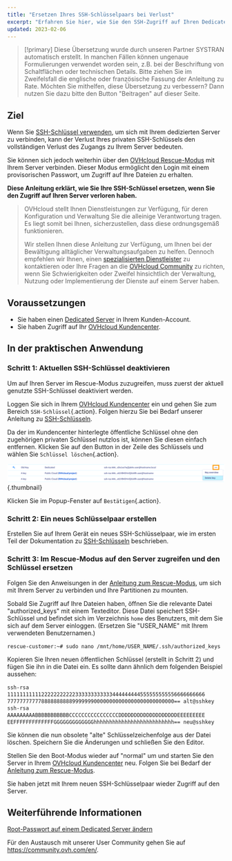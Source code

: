 ```yaml
---
title: "Ersetzen Ihres SSH-Schlüsselpaars bei Verlust"
excerpt: "Erfahren Sie hier, wie Sie den SSH-Zugriff auf Ihren Dedicated Server wiederherstellen"
updated: 2023-02-06
---
```


> [!primary]
> Diese Übersetzung wurde durch unseren Partner SYSTRAN automatisch erstellt. In manchen Fällen können ungenaue Formulierungen verwendet worden sein, z.B. bei der Beschriftung von Schaltflächen oder technischen Details. Bitte ziehen Sie im Zweifelsfall die englische oder französische Fassung der Anleitung zu Rate. Möchten Sie mithelfen, diese Übersetzung zu verbessern? Dann nutzen Sie dazu bitte den Button "Beitragen" auf dieser Seite.
>


## Ziel

Wenn Sie [SSH-Schlüssel verwenden](/pages/bare_metal_cloud/dedicated_servers/creating-ssh-keys-dedicated), um sich mit Ihrem dedizierten Server zu verbinden, kann der Verlust Ihres privaten SSH-Schlüssels den vollständigen Verlust des Zugangs zu Ihrem Server bedeuten.

Sie können sich jedoch weiterhin über den [OVHcloud Rescue-Modus](/pages/bare_metal_cloud/dedicated_servers/rescue_mode) mit Ihrem Server verbinden. Dieser Modus ermöglicht den Login mit einem provisorischen Passwort, um Zugriff auf Ihre Dateien zu erhalten.

**Diese Anleitung erklärt, wie Sie Ihre SSH-Schlüssel ersetzen, wenn Sie den Zugriff auf Ihren Server verloren haben.**

>
> OVHcloud stellt Ihnen Dienstleistungen zur Verfügung, für deren Konfiguration und Verwaltung Sie die alleinige Verantwortung tragen. Es liegt somit bei Ihnen, sicherzustellen, dass diese ordnungsgemäß funktionieren.
> 
> Wir stellen Ihnen diese Anleitung zur Verfügung, um Ihnen bei der Bewältigung alltäglicher Verwaltungsaufgaben zu helfen. Dennoch empfehlen wir Ihnen, einen [spezialisierten Dienstleister](https://partner.ovhcloud.com/de/directory/) zu kontaktieren oder Ihre Fragen an die [OVHcloud Community](https://community.ovh.com/en/) zu richten, wenn Sie Schwierigkeiten oder Zweifel hinsichtlich der Verwaltung, Nutzung oder Implementierung der Dienste auf einem Server haben.
>

## Voraussetzungen

- Sie haben einen [Dedicated Server](https://www.ovhcloud.com/de/bare-metal/) in Ihrem Kunden-Account.
- Sie haben Zugriff auf Ihr [OVHcloud Kundencenter](https://www.ovh.com/auth/?action=gotomanager&from=https://www.ovh.de/&ovhSubsidiary=de).

## In der praktischen Anwendung

### Schritt 1: Aktuellen SSH-Schlüssel deaktivieren

Um auf Ihren Server im Rescue-Modus zuzugreifen, muss zuerst der aktuell genutzte SSH-Schlüssel deaktiviert werden.

Loggen Sie sich in Ihrem [OVHcloud Kundencenter](https://www.ovh.com/auth/?action=gotomanager&from=https://www.ovh.de/&ovhSubsidiary=de) ein und gehen Sie zum Bereich `SSH-Schlüssel`{.action}. Folgen hierzu Sie bei Bedarf unserer Anleitung zu [SSH-Schlüsseln](/pages/bare_metal_cloud/dedicated_servers/creating-ssh-keys-dedicated#cpsshkey).

Da der im Kundencenter hinterlegte öffentliche Schlüssel ohne den zugehörigen privaten Schlüssel nutzlos ist, können Sie diesen einfach entfernen. Klicken Sie auf den Button <i class="icons-ellipsis icons-border-rounded icons-masterbrand-blue"></i> in der Zeile des Schlüssels und wählen Sie `Schlüssel löschen`{.action}.

![Löschtaste](images/replace-lost-key-01.png){.thumbnail}

Klicken Sie im Popup-Fenster auf `Bestätigen`{.action}.

### Schritt 2: Ein neues Schlüsselpaar erstellen

Erstellen Sie auf Ihrem Gerät ein neues SSH-Schlüsselpaar, wie im ersten Teil der Dokumentation zu [SSH-Schlüsseln](/pages/bare_metal_cloud/dedicated_servers/creating-ssh-keys-dedicated) beschrieben.

### Schritt 3: Im Rescue-Modus auf den Server zugreifen und den Schlüssel ersetzen

Folgen Sie den Anweisungen in der [Anleitung zum Rescue-Modus](/pages/bare_metal_cloud/dedicated_servers/rescue_mode), um sich mit Ihrem Server zu verbinden und Ihre Partitionen zu mounten.

Sobald Sie Zugriff auf Ihre Dateien haben, öffnen Sie die relevante Datei "authorized_keys" mit einem Texteditor. Diese Datei speichert SSH-Schlüssel und befindet sich im Verzeichnis `home` des Benutzers, mit dem Sie sich auf dem Server einloggen. (Ersetzen Sie "USER_NAME" mit Ihrem verwendeten Benutzernamen.)

```
rescue-customer:~# sudo nano /mnt/home/USER_NAME/.ssh/authorized_keys
```

Kopieren Sie Ihren neuen öffentlichen Schlüssel (erstellt in Schritt 2) und fügen Sie ihn in die Datei ein. Es sollte dann ähnlich dem folgenden Beispiel aussehen:

```console
ssh-rsa 1111111111122222222222333333333333444444444555555555556666666666
777777777778888888888999999900000000000000000000000000== alt@sshkey
ssh-rsa AAAAAAAAABBBBBBBBBBBCCCCCCCCCCCCCCCCDDDDDDDDDDDDDDDDDDDEEEEEEEEE
EEFFFFFFFFFFFFFGGGGGGGGGGGGGhhhhhhhhhhhhhhhhhhhhhhhhhh== neu@sshkey
```

Sie können die nun obsolete "alte" Schlüsselzeichenfolge aus der Datei löschen. Speichern Sie die Änderungen und schließen Sie den Editor.

Stellen Sie den Boot-Modus wieder auf "normal" um und starten Sie den Server in Ihrem [OVHcloud Kundencenter](https://www.ovh.com/auth/?action=gotomanager&from=https://www.ovh.de/&ovhSubsidiary=de) neu. Folgen Sie bei Bedarf der [Anleitung zum Rescue-Modus](/pages/bare_metal_cloud/dedicated_servers/rescue_mode).

Sie haben jetzt mit Ihrem neuen SSH-Schlüsselpaar wieder Zugriff auf den Server.

## Weiterführende Informationen

[Root-Passwort auf einem Dedicated Server ändern](/pages/bare_metal_cloud/dedicated_servers/changing_root_password_linux_ds)

Für den Austausch mit unserer User Community gehen Sie auf <https://community.ovh.com/en/>.